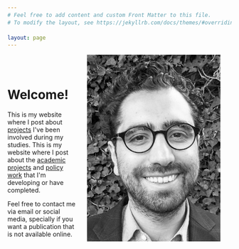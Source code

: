 ```yaml
---
# Feel free to add content and custom Front Matter to this file.
# To modify the layout, see https://jekyllrb.com/docs/themes/#overriding-theme-defaults

layout: page
---
```


<img src="/assets/personal.jpeg" width="300" style="float: right; margin-left: 25px; margin-right: 25px; margin-bottom: 25px;"/>

<br />
<br />

# Welcome!

This is my website where I post about [projects](/projects/) I've been involved during my studies.
This is my website where I post about the [academic projects](/projects/) and [policy work](policy) that I'm developing or have completed.

Feel free to contact me via email or social media, specially if you want a publication that is not available online.
